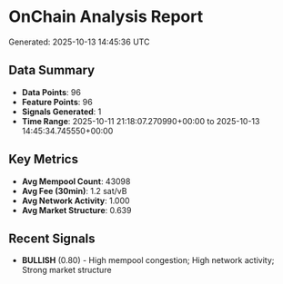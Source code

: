 # OnChain Analysis Report
Generated: 2025-10-13 14:45:36 UTC

## Data Summary
- **Data Points**: 96
- **Feature Points**: 96
- **Signals Generated**: 1
- **Time Range**: 2025-10-11 21:18:07.270990+00:00 to 2025-10-13 14:45:34.745550+00:00

## Key Metrics
- **Avg Mempool Count**: 43098
- **Avg Fee (30min)**: 1.2 sat/vB
- **Avg Network Activity**: 1.000
- **Avg Market Structure**: 0.639

## Recent Signals
- **BULLISH** (0.80) - High mempool congestion; High network activity; Strong market structure
